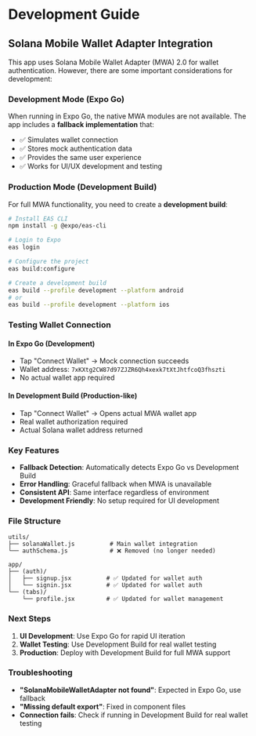 # Development Guide

## Solana Mobile Wallet Adapter Integration

This app uses Solana Mobile Wallet Adapter (MWA) 2.0 for wallet authentication. However, there are some important considerations for development:

### Development Mode (Expo Go)

When running in Expo Go, the native MWA modules are not available. The app includes a **fallback implementation** that:

- ✅ Simulates wallet connection
- ✅ Stores mock authentication data
- ✅ Provides the same user experience
- ✅ Works for UI/UX development and testing

### Production Mode (Development Build)

For full MWA functionality, you need to create a **development build**:

```bash
# Install EAS CLI
npm install -g @expo/eas-cli

# Login to Expo
eas login

# Configure the project
eas build:configure

# Create a development build
eas build --profile development --platform android
# or
eas build --profile development --platform ios
```

### Testing Wallet Connection

#### In Expo Go (Development)
- Tap "Connect Wallet" → Mock connection succeeds
- Wallet address: `7xKXtg2CW87d97ZJZR6Qh4xexk7tXtJhtfcoQ3fhszti`
- No actual wallet app required

#### In Development Build (Production-like)
- Tap "Connect Wallet" → Opens actual MWA wallet app
- Real wallet authorization required
- Actual Solana wallet address returned

### Key Features

- **Fallback Detection**: Automatically detects Expo Go vs Development Build
- **Error Handling**: Graceful fallback when MWA is unavailable
- **Consistent API**: Same interface regardless of environment
- **Development Friendly**: No setup required for UI development

### File Structure

```
utils/
├── solanaWallet.js          # Main wallet integration
└── authSchema.js            # ❌ Removed (no longer needed)

app/
├── (auth)/
│   ├── signup.jsx          # ✅ Updated for wallet auth
│   └── signin.jsx          # ✅ Updated for wallet auth
└── (tabs)/
    └── profile.jsx         # ✅ Updated for wallet management
```

### Next Steps

1. **UI Development**: Use Expo Go for rapid UI iteration
2. **Wallet Testing**: Use Development Build for real wallet testing
3. **Production**: Deploy with Development Build for full MWA support

### Troubleshooting

- **"SolanaMobileWalletAdapter not found"**: Expected in Expo Go, use fallback
- **"Missing default export"**: Fixed in component files
- **Connection fails**: Check if running in Development Build for real wallet testing 